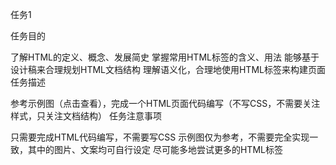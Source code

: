 任务1

任务目的

了解HTML的定义、概念、发展简史
掌握常用HTML标签的含义、用法
能够基于设计稿来合理规划HTML文档结构
理解语义化，合理地使用HTML标签来构建页面
任务描述

参考示例图（点击查看），完成一个HTML页面代码编写（不写CSS，不需要关注样式，只关注文档结构）
任务注意事项

只需要完成HTML代码编写，不需要写CSS
示例图仅为参考，不需要完全实现一致，其中的图片、文案均可自行设定
尽可能多地尝试更多的HTML标签
